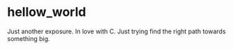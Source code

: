 # hellow_world
Just another exposure.
In love with C. 
Just trying find the right path towards something big.
